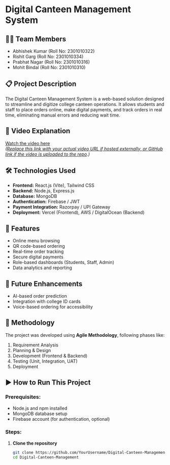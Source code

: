 # Digital Canteen Management System

## 👨‍💻 Team Members
- Abhishek Kumar (Roll No: 2301010322)
- Rishit Garg (Roll No: 2301010334)
- Prabhat Nagar (Roll No: 2301010316)
- Mohit Bindal (Roll No: 2301010310)

## 📋 Project Description
The Digital Canteen Management System is a web-based solution designed to streamline and digitize college canteen operations. It allows students and staff to place orders online, make digital payments, and track orders in real time, eliminating manual errors and reducing wait time.

## 🎥 Video Explanation
[Watch the video here]((https://youtu.be/iVFN0EAScks?si=icep1dVOWQVSJhkI))  
_([Replace this link with your actual video URL if hosted externally, or GitHub link if the video is uploaded to the repo](https://youtu.be/iVFN0EAScks?si=icep1dVOWQVSJhkI).)_

## 🛠️ Technologies Used
- **Frontend:** React.js (Vite), Tailwind CSS
- **Backend:** Node.js, Express.js
- **Database:** MongoDB
- **Authentication:** Firebase / JWT
- **Payment Integration:** Razorpay / UPI Gateway
- **Deployment:** Vercel (Frontend), AWS / DigitalOcean (Backend)

## 🚀 Features
- Online menu browsing
- QR code-based ordering
- Real-time order tracking
- Secure digital payments
- Role-based dashboards (Students, Staff, Admin)
- Data analytics and reporting

## 📌 Future Enhancements
- AI-based order prediction
- Integration with college ID cards
- Voice-based ordering for accessibility

## 🧪 Methodology
The project was developed using **Agile Methodology**, following phases like:
1. Requirement Analysis
2. Planning & Design
3. Development (Frontend & Backend)
4. Testing (Unit, Integration, UAT)
5. Deployment

## ▶️ How to Run This Project

### Prerequisites:
- Node.js and npm installed
- MongoDB database setup
- Firebase account (for authentication, optional)

### Steps:

1. **Clone the repository**
   ```bash
   git clone https://github.com/YourUsername/Digital-Canteen-Management.git
   cd Digital-Canteen-Management
